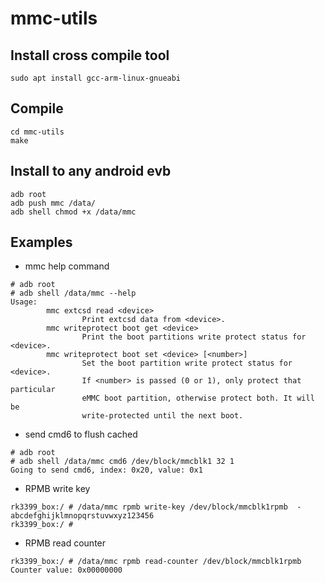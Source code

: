 # mmc-utils

## Install cross compile tool
```
sudo apt install gcc-arm-linux-gnueabi
```

## Compile
```
cd mmc-utils
make
```

## Install to any android evb
```
adb root
adb push mmc /data/
adb shell chmod +x /data/mmc
```

## Examples
* mmc help command
```
# adb root
# adb shell /data/mmc --help
Usage:
        mmc extcsd read <device>
                Print extcsd data from <device>.
        mmc writeprotect boot get <device>
                Print the boot partitions write protect status for <device>.
        mmc writeprotect boot set <device> [<number>]
                Set the boot partition write protect status for <device>.
                If <number> is passed (0 or 1), only protect that particular
                eMMC boot partition, otherwise protect both. It will be
                write-protected until the next boot.
```

* send cmd6 to flush cached
```
# adb root
# adb shell /data/mmc cmd6 /dev/block/mmcblk1 32 1
Going to send cmd6, index: 0x20, value: 0x1
```

* RPMB write key
```
rk3399_box:/ # /data/mmc rpmb write-key /dev/block/mmcblk1rpmb  -
abcdefghijklmnopqrstuvwxyz123456
rk3399_box:/ #
```

* RPMB read counter
```
rk3399_box:/ # /data/mmc rpmb read-counter /dev/block/mmcblk1rpmb
Counter value: 0x00000000
```


